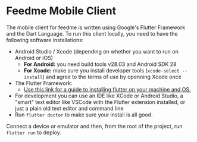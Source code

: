 # Feedme Mobile Client

The mobile client for feedme is written using Google's Flutter Framework and the Dart Language. To run this client locally, you need to have the following software installations:

* Android Studio / Xcode (depending on whether you want to run on Android or iOS)
    - **For Android:** you need build tools v28.03 and Android SDK 28
    - **For Xcode:** make sure you install developer tools (`xcode-select --install`) and agree to the terms of use by openning Xcode once
* The Flutter Framework:
    - [Use this link for a guide to installing flutter on your machine and OS.](https://flutter.dev/docs/get-started/install)
* For development you can use an IDE like XCode or Android Studio, a "smart" text editor like VSCode with the Flutter extension installed, or just a plain old text editor and command line
* Run `flutter doctor` to make sure your install is all good.

Connect a device or emulator and then, from the root of the project, run `flutter run` to deploy.